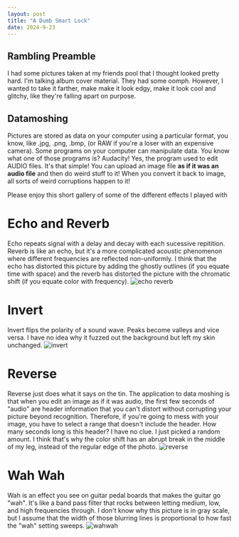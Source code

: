 ```yaml
---
layout: post
title: "A Dumb Smart Lock"
date: 2024-9-23
---
```


## Rambling Preamble

I had some pictures taken at my friends pool that I thought looked pretty hard.
I'm talking album cover material. 
They had some oomph. 
However, I wanted to take it farther, make make it look edgy, make it look cool and glitchy, like they're falling apart on purpose. 

## Datamoshing

Pictures are stored as data on your computer using a particular format, you know, like .jpg, .png, .bmp, (or RAW if you're a loser with an expensive camera).
Some programs on your computer can manipulate data.
You know what one of those programs is?
Audacity!
Yes, the program used to edit AUDIO files.
It's that simple!
You can upload an image file **as if it was an audio file** and then do weird stuff to it!
When you convert it back to image, all sorts of weird corruptions happen to it!


Please enjoy this short gallery of some of the different effects I played with

# Echo and Reverb
Echo repeats signal with a delay and decay with each sucessive repitition. 
Reverb is like an echo, but it's a more complicated acoustic phenomenon where different frequencies are reflected non-uniformly.
I think that the echo has distorted this picture by adding the ghostly outlines (if you equate time with space) and the reverb has distorted the picture with the chromatic shift (if you equate color with frequency).
![echo reverb](https://github.com/user-attachments/assets/fea1e3bc-d63b-4ed1-8269-6b8296aa6052)

# Invert
Invert flips the polarity of a sound wave. Peaks become valleys and vice versa. 
I have no idea why it fuzzed out the background but left my skin unchanged.
![invert](https://github.com/user-attachments/assets/7c62a619-b2be-45c3-b1e3-379e91ba7c71)

# Reverse
Reverse just does what it says on the tin. 
The application to data moshing is that when you edit an image as if it was audio, the first few seconds of "audio" are header information that you can't distort without corrupting your picture beyond recognition.
Therefore, if you're going to mess with your image, you have to select a range that doesn't include the header.
How many seconds long is this header?
I have no clue.
I just picked a random amount.
I think that's why the color shift has an abrupt break in the middle of my leg, instead of the regular edge of the photo.
![reverse](https://github.com/user-attachments/assets/131d5ed0-8570-4cb7-ad8f-cc63e76142ce)

# Wah Wah
Wah is an effect you see on guitar pedal boards that makes the guitar go "wah".
It's like a band pass filter that rocks between letting medium, low, and high frequencies through.
I don't know why this picture is in gray scale, but I assume that the width of those blurring lines is proportional to how fast the "wah" setting sweeps.
![wahwah](https://github.com/user-attachments/assets/67b64e58-6cb1-49e1-8871-47198682a0fb)
